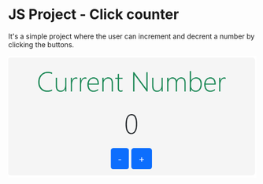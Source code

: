 # JS Project - Click counter 

It's a simple project where the user can increment and decrent a number by clicking the buttons. 

![immagine](images/screen-shot.png)

